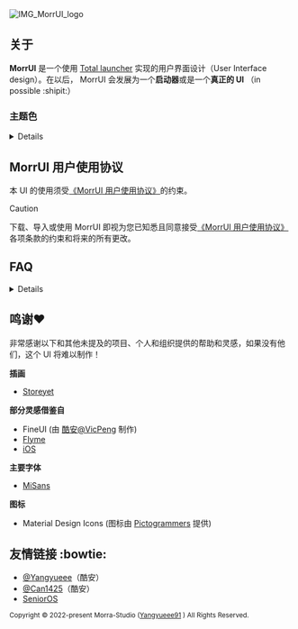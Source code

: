 <picture>
  <source media="(prefers-color-scheme: dark)" srcset="https://github.com/Yangyueee91/MorrUI/assets/151371382/2d0207c1-2648-4ed2-9dce-0a0e7307724d">
  <source media="(prefers-color-scheme: light)" srcset="https://github.com/Yangyueee91/MorrUI/assets/151371382/5a13556c-f949-43e8-ba31-8646beb7c9ac">
  <img alt="IMG_MorrUI_logo" src="https://github.com/Yangyueee91/MorrUI/assets/151371382/3743ab60-6a06-4fae-a172-6d077199d5c9">
</picture>

## 关于
**MorrUI** 是一个使用 [Total launcher](https://play.google.com/store/apps/details?id=com.ss.launcher2) 实现的用户界面设计（User Interface design）。在以后， MorrUI 会发展为一个**启动器**或是一个**真正的 UI** （in possible :shipit:）

### 主题色
<details>

- `#5B95F6` **Morra Blue**
- `#4066AB` **Morra Blue** dark
- `#4382E1` **Morra Blue** light
- `#6379B3` **Morra Blue** pure
- `#1C1B1F` background
- `#1E1E21` background pure
</details>

## MorrUI 用户使用协议
本 UI 的使用须受[《MorrUI 用户使用协议》](https://github.com/Yangyueee91/MorrUI/blob/main/MorrUI-User-Agreement_zh.md)的约束。
> [!CAUTION]
> 下载、导入或使用 MorrUI 即视为您已知悉且同意接受[《MorrUI 用户使用协议》](https://github.com/Yangyueee91/MorrUI/blob/main/MorrUI-User-Agreement_zh.md)各项条款的约束和将来的所有更改。

## FAQ
<details>

### Q1 如何浏览主题活动？
[点击查看↗](https://www.coolapk.com/u/19725581?from=qr)

---
### Q2 如何导入？
[点击查看↗](https://www.coolapk.com/feed/37039246?shareKey=YmM4NTIxZTU2ZTk5NjU4OWI2NDQ~&shareUid=19725581&shareFrom=com.coolapk.market_13.4.1)

---
### Q3 我想要基于 MorrUI 进行二次创作？
OpenMorra 是享用 [**CC BY-NC-SA 4.0 DEED**](https://creativecommons.org/licenses/by-nc-sa/4.0/deed.zh-hans) 协议共享的 Total Launcher 主题包，它拥有 MorrUI 的大部分特性，创作者可依照上述协议进行对 OpenMorra 的二次创作。若要详细了解 OpenMorra 请参见[此处](https://github.com/Yangyueee91/OpenMorra)。
</details>

## 鸣谢❤️
非常感谢以下和其他未提及的项目、个人和组织提供的帮助和灵感，如果没有他们，这个 UI 将难以制作！

**插画**
- [Storeyet](https://storyset.com/)

**部分灵感借鉴自**
- FineUI (由 [酷安@VicPeng](http://www.coolapk.com/u/3649029/) 制作)
- [Flyme](https://www.flyme.com/)
- [iOS](https://www.apple.com/ios/)

**主要字体**
- [MiSans](https://hyperos.mi.com/font/)

**图标**
- Material Design Icons (图标由 [Pictogrammers](https://pictogrammers.com/library/mdi/) 提供)

## 友情链接 :bowtie:
- [@Yangyueee](http://www.coolapk.com/u/19725581)（酷安）
- [@Can1425](https://www.coolapk.com/u/16491420)（酷安）
- [SeniorOS](https://gitee.com/can1425/)

<sub> Copyright © 2022-present Morra-Studio ([Yangyueee91](https://github.com/Yangyueee91) ) All Rights Reserved. </sub>
